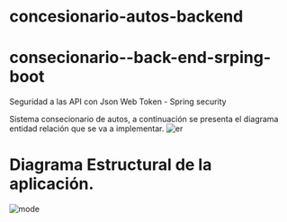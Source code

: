 # concesionario-autos-backend
# consecionario--back-end-srping-boot
Seguridad a las API con Json Web Token - Spring security 

Sistema consecionario de autos, a continuación se presenta el diagrama entidad relación que se va a implementar.
![er](https://github.com/JhonZambranoM/consecionario--back-end-srping-boot/assets/75482142/88c873da-5cfe-41c5-b954-1d19e955a9f5)

# Diagrama Estructural de la aplicación.

![mode](https://github.com/JhonZambranoM/consecionario--back-end-srping-boot/assets/75482142/a9155726-a7eb-4315-b23d-54809319d349)
